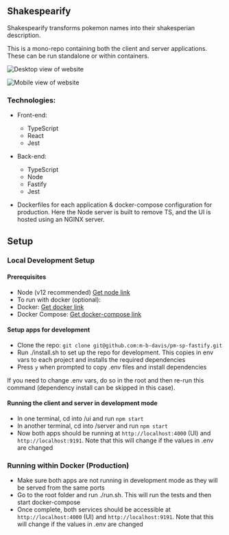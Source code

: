 ## Shakespearify

Shakespearify transforms pokemon names into their shakesperian description.

This is a mono-repo containing both the client and server applications. These can be run standalone or within containers.

![Desktop view of website][desktop-view]

![Mobile view of website][mobile-view]

### Technologies:
 - Front-end:
   - TypeScript
   - React
   - Jest

 - Back-end:
   - TypeScript
   - Node
   - Fastify
   - Jest

- Dockerfiles for each application & docker-compose configuration for production. Here the Node server is built to remove TS, and the UI is hosted using an NGINX server.

## Setup

### Local Development Setup

#### Prerequisites
 - Node (v12 recommended) [Get node link](https://nodejs.org/en/ "Get Node")
 - To run with docker (optional):
  - Docker:  [Get docker link](https://docs.docker.com/get-docker/ "Get Docker") 
  - Docker Compose: [Get docker-compose link](https://docs.docker.com/compose/install/ "Get Docker Compose") 

#### Setup apps for development
 - Clone the repo: `git clone git@github.com:m-b-davis/pm-sp-fastify.git`
 - Run ./install.sh to set up the repo for development. This copies in env vars to each project and installs the required dependencies
 - Press `y` when prompted to copy .env files and install dependencies

If you need to change .env vars, do so in the root and then re-run this command (dependency install can be skipped in this case).

#### Running the client and server in development mode
 - In one terminal, cd into /ui and run `npm start`
 - In another terminal, cd into /server and run `npm start`
 - Now both apps should be running at `http://localhost:4000` (UI) and `http://localhost:9191`. Note that this will change if the values in .env are changed

### Running within Docker (Production)
 - Make sure both apps are not running in development mode as they will be served from the same ports
 - Go to the root folder and run ./run.sh. This will run the tests and then start docker-compose
 - Once complete, both services should be accessible at `http://localhost:4000` (UI) and `http://localhost:9191`. Note that this will change if the values in .env are changed
 
 
[//]: # (Image References)
[desktop-view]: https://i.imgur.com/ixiZgZ9.png "Shakespeareify Desktop View"
[mobile-view]: https://i.imgur.com/sTP2GpZ.png "Shakespeareify Mobile View"

